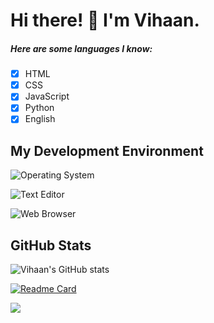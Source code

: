 # Hi there! 👋 I'm Vihaan.



 ##### Here are some languages I know:
 
 - [x] HTML
 - [x] CSS
 - [x] JavaScript
 - [x] Python
 - [x] English

## My Development Environment

![Operating System](https://img.shields.io/static/v1?label=OS&message=Windows&color=blue&?style=flat&logo=windows11)

![Text Editor](https://img.shields.io/static/v1?label=Text%20Editor&message=VSCode&color=blue&?style=flat&logo=visualstudiocode)

![Web Browser](https://img.shields.io/static/v1?label=Browser&message=Chrome&color=blue&?style=flat&logo=googlechrome&logoColor=FFFFFF)

## GitHub Stats

![Vihaan's GitHub stats](https://github-readme-stats.vercel.app/api?username=v-pun215&theme=dark\&rank_icon=github)

[![Readme Card](https://github-readme-stats.vercel.app/api/pin/?username=v-pun215&repo=Argon&theme=dark)](https://github.com/v-pun215/Argon)

[![](https://visitcount.itsvg.in/api?id=v-pun215&label=Profile%20Views&color=6&icon=0&pretty=true)](https://visitcount.itsvg.in)
